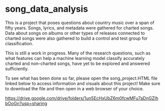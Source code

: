 # song_data_analysis

This is a project that poses questions about country music over a span of fifty years. Songs, lyrics, and metadata were gathered for charted songs. Data about songs on albums or other types of releases connected to charted songs were also gathered to build a control and test group for classification.

This is still a work in progress. Many of the research questions, such as what features can help a machine learning model classify accurately charted and non-charted songs, have yet to be explored and answered sufficiently.

To see what has been done so far, please open the song_project.HTML file linked below to access information and visuals about this project! Make sure to download the file and then open in a web browser of your choice.

https://drive.google.com/drive/folders/1un5EcHxUbZ6m0fcwMFu7aDnGZIhbOoGn?usp=sharing
